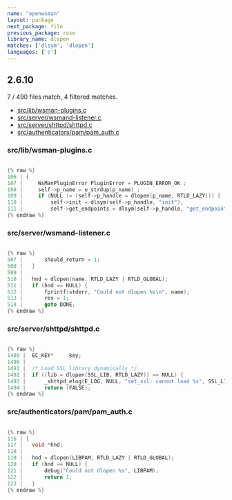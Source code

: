 ```yaml
---
name: "openwsman"
layout: package
next_package: file
previous_package: rose
library_name: dlopen
matches: ['dlsym', 'dlopen']
languages: ['c']
---
```

## 2.6.10
7 / 490 files match, 4 filtered matches.

 - [src/lib/wsman-plugins.c](#srclibwsman-pluginsc)
 - [src/server/wsmand-listener.c](#srcserverwsmand-listenerc)
 - [src/server/shttpd/shttpd.c](#srcservershttpdshttpdc)
 - [src/authenticators/pam/pam_auth.c](#srcauthenticatorspampam_authc)

### src/lib/wsman-plugins.c

```c

{% raw %}
106 | {
107 |     WsManPluginError PluginError = PLUGIN_ERROR_OK ;
108 |     self->p_name = u_strdup(p_name) ;
109 |     if (NULL != (self->p_handle = dlopen(p_name, RTLD_LAZY))) {
110 |         self->init = dlsym(self->p_handle, "init");
111 |         self->get_endpoints = dlsym(self->p_handle, "get_endpoints");
{% endraw %}

```
### src/server/wsmand-listener.c

```c

{% raw %}
507 | 		should_return = 1;
508 | 	}
509 | 
510 | 	hnd = dlopen(name, RTLD_LAZY | RTLD_GLOBAL);
511 | 	if (hnd == NULL) {
512 | 		fprintf(stderr, "Could not dlopen %s\n", name);
513 | 		res = 1;
514 | 		goto DONE;
{% endraw %}

```
### src/server/shttpd/shttpd.c

```c

{% raw %}
1489 | 	EC_KEY*		key;
1490 | 
1491 | 	/* Load SSL library dynamically */
1492 | 	if ((lib = dlopen(SSL_LIB, RTLD_LAZY)) == NULL) {
1493 | 		_shttpd_elog(E_LOG, NULL, "set_ssl: cannot load %s", SSL_LIB);
1494 | 		return (FALSE);
{% endraw %}

```
### src/authenticators/pam/pam_auth.c

```c

{% raw %}
116 | {
117 | 	void *hnd;
118 | 
119 | 	hnd = dlopen(LIBPAM, RTLD_LAZY | RTLD_GLOBAL);
120 | 	if (hnd == NULL) {
121 | 		debug("Could not dlopen %s", LIBPAM);
122 | 		return 1;
123 | 	}
{% endraw %}

```
